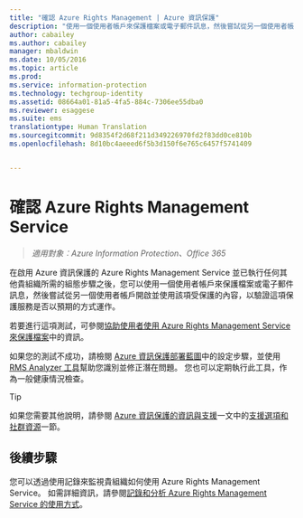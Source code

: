 ```yaml
---
title: "確認 Azure Rights Management | Azure 資訊保護"
description: "使用一個使用者帳戶來保護檔案或電子郵件訊息，然後嘗試從另一個使用者帳戶開啟並使用該項受保護的內容，以驗證這項服務是否以預期方式運作的指示。"
author: cabailey
ms.author: cabailey
manager: mbaldwin
ms.date: 10/05/2016
ms.topic: article
ms.prod: 
ms.service: information-protection
ms.technology: techgroup-identity
ms.assetid: 08664a01-81a5-4fa5-884c-7306ee55dba0
ms.reviewer: esaggese
ms.suite: ems
translationtype: Human Translation
ms.sourcegitcommit: 9d8354f2d68f211d349226970fd2f83dd0ce810b
ms.openlocfilehash: 8d10bc4aeeed6f5b3d150f6e765c6457f5741409


---
```


# <a name="verifying-the-azure-rights-management-service"></a>確認 Azure Rights Management Service

>*適用對象︰Azure Information Protection、Office 365*

在啟用 Azure 資訊保護的 Azure Rights Management Service 並已執行任何其他貴組織所需的組態步驟之後，您可以使用一個使用者帳戶來保護檔案或電子郵件訊息，然後嘗試從另一個使用者帳戶開啟並使用該項受保護的內容，以驗證這項保護服務是否以預期的方式運作。

若要進行這項測試，可參閱[協助使用者使用 Azure Rights Management Service 來保護檔案](help-users.md)中的資訊。

如果您的測試不成功，請檢閱 [Azure 資訊保護部署藍圖](../plan-design/deployment-roadmap.md)中的設定步驟，並使用 [RMS Analyzer 工具](http://www.microsoft.com/en-us/download/details.aspx?id=46437)幫助您識別並修正潛在問題。 您也可以定期執行此工具，作為一般健康情況檢查。

> [!TIP]
> 如果您需要其他說明，請參閱 [Azure 資訊保護的資訊與支援](../get-started/information-support.md)一文中的[支援選項和社群資源](../get-started/information-support.md#support-options-and-community-resources)一節。

## <a name="next-steps"></a>後續步驟

您可以透過使用記錄來監視貴組織如何使用 Azure Rights Management Service。 如需詳細資訊，請參閱[記錄和分析 Azure Rights Management Service 的使用方式](log-analyze-usage.md)。






<!--HONumber=Nov16_HO2-->


